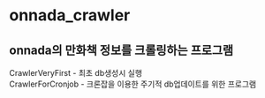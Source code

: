 # onnada_crawler

## onnada의 만화책 정보를 크롤링하는 프로그램


CrawlerVeryFirst - 최초 db생성시 실행  
CrawlerForCronjob - 크론잡을 이용한 주기적 db업데이트를 위한 프로그램
